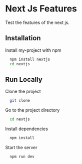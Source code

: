 
# Next Js Features

Test the features of the next js. 



## Installation

Install my-project with npm

```bash
  npm install nextjs
  cd nextjs
```
    
## Run Locally

Clone the project

```bash
  git clone 
```

Go to the project directory

```bash
  cd nextjs
```

Install dependencies

```bash
  npm install
```

Start the server

```bash
  npm run dev
```

